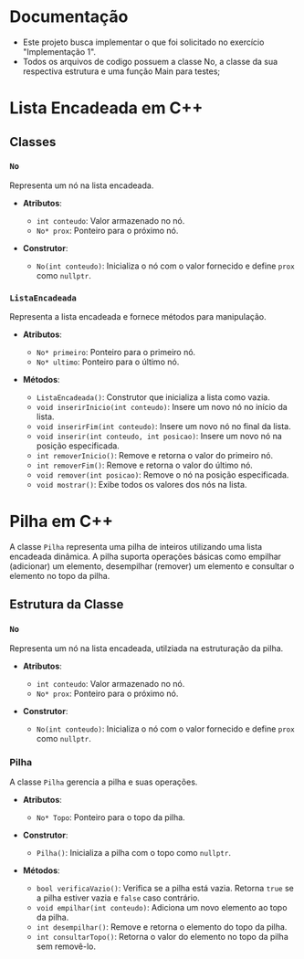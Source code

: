 # Documentação

- Este projeto busca implementar o que foi solicitado no exercício "Implementação 1".
- Todos os arquivos de codigo possuem a classe No, a classe da sua respectiva estrutura e uma função Main para testes;

# Lista Encadeada em C++
## Classes

### `No`

Representa um nó na lista encadeada.

- **Atributos**:
  - `int conteudo`: Valor armazenado no nó.
  - `No* prox`: Ponteiro para o próximo nó.

- **Construtor**:
  - `No(int conteudo)`: Inicializa o nó com o valor fornecido e define `prox` como `nullptr`.

### `ListaEncadeada`

Representa a lista encadeada e fornece métodos para manipulação.

- **Atributos**:
  - `No* primeiro`: Ponteiro para o primeiro nó.
  - `No* ultimo`: Ponteiro para o último nó.

- **Métodos**:
  - `ListaEncadeada()`: Construtor que inicializa a lista como vazia.
  - `void inserirInicio(int conteudo)`: Insere um novo nó no início da lista.
  - `void inserirFim(int conteudo)`: Insere um novo nó no final da lista.
  - `void inserir(int conteudo, int posicao)`: Insere um novo nó na posição especificada.
  - `int removerInicio()`: Remove e retorna o valor do primeiro nó.
  - `int removerFim()`: Remove e retorna o valor do último nó.
  - `void remover(int posicao)`: Remove o nó na posição especificada.
  - `void mostrar()`: Exibe todos os valores dos nós na lista.

# Pilha em C++

A classe `Pilha` representa uma pilha de inteiros utilizando uma lista encadeada dinâmica. A pilha suporta operações básicas como empilhar (adicionar) um elemento, desempilhar (remover) um elemento e consultar o elemento no topo da pilha.

## Estrutura da Classe

### `No`

Representa um nó na lista encadeada, utilziada na estruturação da pilha.

- **Atributos**:
  - `int conteudo`: Valor armazenado no nó.
  - `No* prox`: Ponteiro para o próximo nó.

- **Construtor**:
  - `No(int conteudo)`: Inicializa o nó com o valor fornecido e define `prox` como `nullptr`.
  
### Pilha

A classe `Pilha` gerencia a pilha e suas operações.

- **Atributos**:
  - `No* Topo`: Ponteiro para o topo da pilha.

- **Construtor**:
  - `Pilha()`: Inicializa a pilha com o topo como `nullptr`.

- **Métodos**:

  - `bool verificaVazio()`: Verifica se a pilha está vazia. Retorna `true` se a pilha estiver vazia e `false` caso contrário.
  - `void empilhar(int conteudo)`: Adiciona um novo elemento ao topo da pilha.
  - `int desempilhar()`: Remove e retorna o elemento do topo da pilha.  
  - `int consultarTopo()`: Retorna o valor do elemento no topo da pilha sem removê-lo.
 

